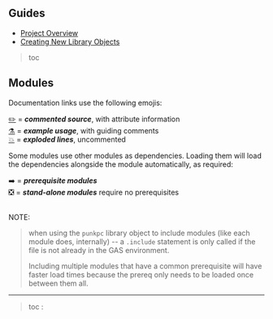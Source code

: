 ## Guides
- [Project Overview](#punkpc)
- [Creating New Library Objects](/doc/md/guide_library_objects.md)
>toc


## Modules
Documentation links use the following emojis:

[:pencil2:](/src) = ***commented source***, with attribute information <br />
[:alembic:](/doc/s/examples) = ***example usage***, with guiding comments <br />
[:boom:](/doc/s/exploded_lines) = ***exploded lines***, uncommented

Some modules use other modules as dependencies. Loading them will load the dependencies alongside the module automatically, as required:

:arrow_right: = ***prerequisite modules*** <br />
:negative_squared_cross_mark: = ***stand-alone modules*** require no prerequisites <br /><br />

NOTE:
> when using the `punkpc` library object to include modules (like each module does, internally) -- a `.include` statement is only called if the file is not already in the GAS environment.
>
>Including multiple modules that have a common prerequisite will have faster load times because the prereq only needs to be loaded once between them all.

---
>toc :
